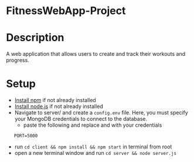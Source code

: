 # FitnessWebApp-Project

# Description
A web application that allows users to create and track their workouts and progress.


# Setup

- [Install npm](https://www.npmjs.com/package/npm) if not already installed
- [Install node.js](https://nodejs.org/en/download/) if not already installed
- Navigate to server/ and create a `config.env` file. Here, you must specify your MongoDB credentials to connect to the database.
  - paste the following and replace <username> and <password> with your credentials
```ATLAS_URI=mongodb+srv://<username>:<password>@cluster0.4bfk4mr.mongodb.net/?retryWrites=true&w=majority
   PORT=5000
```
- run `cd client && npm install && npm start` in terminal from root
- open a new terminal window and run `cd server && node server.js`
